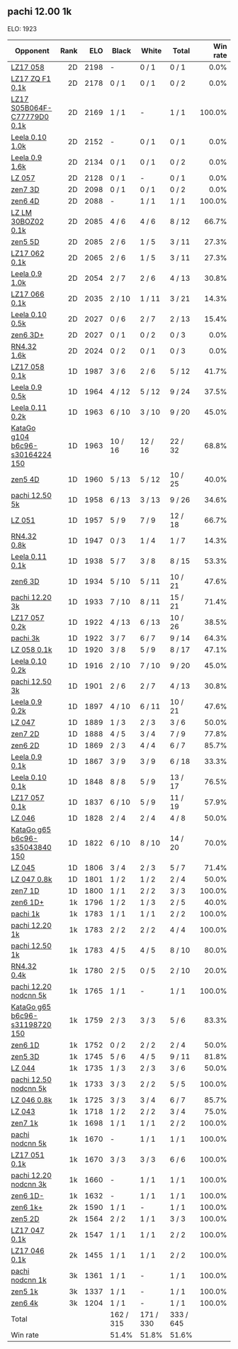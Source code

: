 ## pachi 12.00 1k ##

ELO: 1923

Opponent | Rank | ELO | Black | White | Total | Win rate
---------|-----:|----:|-------|-------|-------|-------:
[LZ17 058](LZ17%20058.md) | 2D | 2198 | - | 0 / 1 | 0 / 1 | 0.0%
[LZ17 ZQ F1 0.1k](LZ17%20ZQ%20F1%200.1k.md) | 2D | 2178 | 0 / 1 | 0 / 1 | 0 / 2 | 0.0%
[LZ17 S05B064F-C77779D0 0.1k](LZ17%20S05B064F-C77779D0%200.1k.md) | 2D | 2169 | 1 / 1 | - | 1 / 1 | 100.0%
[Leela 0.10 1.0k](Leela%200.10%201.0k.md) | 2D | 2152 | - | 0 / 1 | 0 / 1 | 0.0%
[Leela 0.9 1.6k](Leela%200.9%201.6k.md) | 2D | 2134 | 0 / 1 | 0 / 1 | 0 / 2 | 0.0%
[LZ 057](LZ%20057.md) | 2D | 2128 | 0 / 1 | - | 0 / 1 | 0.0%
[zen7 3D](zen7%203D.md) | 2D | 2098 | 0 / 1 | 0 / 1 | 0 / 2 | 0.0%
[zen6 4D](zen6%204D.md) | 2D | 2088 | - | 1 / 1 | 1 / 1 | 100.0%
[LZ LM 30BOZ02 0.1k](LZ%20LM%2030BOZ02%200.1k.md) | 2D | 2085 | 4 / 6 | 4 / 6 | 8 / 12 | 66.7%
[zen5 5D](zen5%205D.md) | 2D | 2085 | 2 / 6 | 1 / 5 | 3 / 11 | 27.3%
[LZ17 062 0.1k](LZ17%20062%200.1k.md) | 2D | 2065 | 2 / 6 | 1 / 5 | 3 / 11 | 27.3%
[Leela 0.9 1.0k](Leela%200.9%201.0k.md) | 2D | 2054 | 2 / 7 | 2 / 6 | 4 / 13 | 30.8%
[LZ17 066 0.1k](LZ17%20066%200.1k.md) | 2D | 2035 | 2 / 10 | 1 / 11 | 3 / 21 | 14.3%
[Leela 0.10 0.5k](Leela%200.10%200.5k.md) | 2D | 2027 | 0 / 6 | 2 / 7 | 2 / 13 | 15.4%
[zen6 3D+](zen6%203D+.md) | 2D | 2027 | 0 / 1 | 0 / 2 | 0 / 3 | 0.0%
[RN4.32 1.6k](RN4.32%201.6k.md) | 2D | 2024 | 0 / 2 | 0 / 1 | 0 / 3 | 0.0%
[LZ17 058 0.1k](LZ17%20058%200.1k.md) | 1D | 1987 | 3 / 6 | 2 / 6 | 5 / 12 | 41.7%
[Leela 0.9 0.5k](Leela%200.9%200.5k.md) | 1D | 1964 | 4 / 12 | 5 / 12 | 9 / 24 | 37.5%
[Leela 0.11 0.2k](Leela%200.11%200.2k.md) | 1D | 1963 | 6 / 10 | 3 / 10 | 9 / 20 | 45.0%
[KataGo g104 b6c96-s30164224 150](KataGo%20g104%20b6c96-s30164224%20150.md) | 1D | 1963 | 10 / 16 | 12 / 16 | 22 / 32 | 68.8%
[zen5 4D](zen5%204D.md) | 1D | 1960 | 5 / 13 | 5 / 12 | 10 / 25 | 40.0%
[pachi 12.50 5k](pachi%2012.50%205k.md) | 1D | 1958 | 6 / 13 | 3 / 13 | 9 / 26 | 34.6%
[LZ 051](LZ%20051.md) | 1D | 1957 | 5 / 9 | 7 / 9 | 12 / 18 | 66.7%
[RN4.32 0.8k](RN4.32%200.8k.md) | 1D | 1947 | 0 / 3 | 1 / 4 | 1 / 7 | 14.3%
[Leela 0.11 0.1k](Leela%200.11%200.1k.md) | 1D | 1938 | 5 / 7 | 3 / 8 | 8 / 15 | 53.3%
[zen6 3D](zen6%203D.md) | 1D | 1934 | 5 / 10 | 5 / 11 | 10 / 21 | 47.6%
[pachi 12.20 3k](pachi%2012.20%203k.md) | 1D | 1933 | 7 / 10 | 8 / 11 | 15 / 21 | 71.4%
[LZ17 057 0.2k](LZ17%20057%200.2k.md) | 1D | 1922 | 4 / 13 | 6 / 13 | 10 / 26 | 38.5%
[pachi 3k](pachi%203k.md) | 1D | 1922 | 3 / 7 | 6 / 7 | 9 / 14 | 64.3%
[LZ 058 0.1k](LZ%20058%200.1k.md) | 1D | 1920 | 3 / 8 | 5 / 9 | 8 / 17 | 47.1%
[Leela 0.10 0.2k](Leela%200.10%200.2k.md) | 1D | 1916 | 2 / 10 | 7 / 10 | 9 / 20 | 45.0%
[pachi 12.50 3k](pachi%2012.50%203k.md) | 1D | 1901 | 2 / 6 | 2 / 7 | 4 / 13 | 30.8%
[Leela 0.9 0.2k](Leela%200.9%200.2k.md) | 1D | 1897 | 4 / 10 | 6 / 11 | 10 / 21 | 47.6%
[LZ 047](LZ%20047.md) | 1D | 1889 | 1 / 3 | 2 / 3 | 3 / 6 | 50.0%
[zen7 2D](zen7%202D.md) | 1D | 1888 | 4 / 5 | 3 / 4 | 7 / 9 | 77.8%
[zen6 2D](zen6%202D.md) | 1D | 1869 | 2 / 3 | 4 / 4 | 6 / 7 | 85.7%
[Leela 0.9 0.1k](Leela%200.9%200.1k.md) | 1D | 1867 | 3 / 9 | 3 / 9 | 6 / 18 | 33.3%
[Leela 0.10 0.1k](Leela%200.10%200.1k.md) | 1D | 1848 | 8 / 8 | 5 / 9 | 13 / 17 | 76.5%
[LZ17 057 0.1k](LZ17%20057%200.1k.md) | 1D | 1837 | 6 / 10 | 5 / 9 | 11 / 19 | 57.9%
[LZ 046](LZ%20046.md) | 1D | 1828 | 2 / 4 | 2 / 4 | 4 / 8 | 50.0%
[KataGo g65 b6c96-s35043840 150](KataGo%20g65%20b6c96-s35043840%20150.md) | 1D | 1822 | 6 / 10 | 8 / 10 | 14 / 20 | 70.0%
[LZ 045](LZ%20045.md) | 1D | 1806 | 3 / 4 | 2 / 3 | 5 / 7 | 71.4%
[LZ 047 0.8k](LZ%20047%200.8k.md) | 1D | 1801 | 1 / 2 | 1 / 2 | 2 / 4 | 50.0%
[zen7 1D](zen7%201D.md) | 1D | 1800 | 1 / 1 | 2 / 2 | 3 / 3 | 100.0%
[zen6 1D+](zen6%201D+.md) | 1k | 1796 | 1 / 2 | 1 / 3 | 2 / 5 | 40.0%
[pachi 1k](pachi%201k.md) | 1k | 1783 | 1 / 1 | 1 / 1 | 2 / 2 | 100.0%
[pachi 12.20 1k](pachi%2012.20%201k.md) | 1k | 1783 | 2 / 2 | 2 / 2 | 4 / 4 | 100.0%
[pachi 12.50 1k](pachi%2012.50%201k.md) | 1k | 1783 | 4 / 5 | 4 / 5 | 8 / 10 | 80.0%
[RN4.32 0.4k](RN4.32%200.4k.md) | 1k | 1780 | 2 / 5 | 0 / 5 | 2 / 10 | 20.0%
[pachi 12.20 nodcnn 5k](pachi%2012.20%20nodcnn%205k.md) | 1k | 1765 | 1 / 1 | - | 1 / 1 | 100.0%
[KataGo g65 b6c96-s31198720 150](KataGo%20g65%20b6c96-s31198720%20150.md) | 1k | 1759 | 2 / 3 | 3 / 3 | 5 / 6 | 83.3%
[zen6 1D](zen6%201D.md) | 1k | 1752 | 0 / 2 | 2 / 2 | 2 / 4 | 50.0%
[zen5 3D](zen5%203D.md) | 1k | 1745 | 5 / 6 | 4 / 5 | 9 / 11 | 81.8%
[LZ 044](LZ%20044.md) | 1k | 1735 | 1 / 3 | 2 / 3 | 3 / 6 | 50.0%
[pachi 12.50 nodcnn 5k](pachi%2012.50%20nodcnn%205k.md) | 1k | 1733 | 3 / 3 | 2 / 2 | 5 / 5 | 100.0%
[LZ 046 0.8k](LZ%20046%200.8k.md) | 1k | 1725 | 3 / 3 | 3 / 4 | 6 / 7 | 85.7%
[LZ 043](LZ%20043.md) | 1k | 1718 | 1 / 2 | 2 / 2 | 3 / 4 | 75.0%
[zen7 1k](zen7%201k.md) | 1k | 1698 | 1 / 1 | 1 / 1 | 2 / 2 | 100.0%
[pachi nodcnn 5k](pachi%20nodcnn%205k.md) | 1k | 1670 | - | 1 / 1 | 1 / 1 | 100.0%
[LZ17 051 0.1k](LZ17%20051%200.1k.md) | 1k | 1670 | 3 / 3 | 3 / 3 | 6 / 6 | 100.0%
[pachi 12.20 nodcnn 3k](pachi%2012.20%20nodcnn%203k.md) | 1k | 1660 | - | 1 / 1 | 1 / 1 | 100.0%
[zen6 1D-](zen6%201D-.md) | 1k | 1632 | - | 1 / 1 | 1 / 1 | 100.0%
[zen6 1k+](zen6%201k+.md) | 2k | 1590 | 1 / 1 | - | 1 / 1 | 100.0%
[zen5 2D](zen5%202D.md) | 2k | 1564 | 2 / 2 | 1 / 1 | 3 / 3 | 100.0%
[LZ17 047 0.1k](LZ17%20047%200.1k.md) | 2k | 1547 | 1 / 1 | 1 / 1 | 2 / 2 | 100.0%
[LZ17 046 0.1k](LZ17%20046%200.1k.md) | 2k | 1455 | 1 / 1 | 1 / 1 | 2 / 2 | 100.0%
[pachi nodcnn 1k](pachi%20nodcnn%201k.md) | 3k | 1361 | 1 / 1 | - | 1 / 1 | 100.0%
[zen5 1k](zen5%201k.md) | 3k | 1337 | 1 / 1 | - | 1 / 1 | 100.0%
[zen6 4k](zen6%204k.md) | 3k | 1204 | 1 / 1 | - | 1 / 1 | 100.0%
Total | | | 162 / 315 | 171 / 330 | 333 / 645 | 
Win rate| | | 51.4% | 51.8% | 51.6% | 
